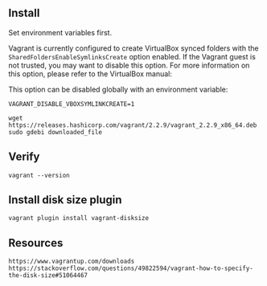 ## Install
Set environment variables first.<br/>

Vagrant is currently configured to create VirtualBox synced folders with
the `SharedFoldersEnableSymlinksCreate` option enabled. If the Vagrant
guest is not trusted, you may want to disable this option. For more
information on this option, please refer to the VirtualBox manual:

This option can be disabled globally with an environment variable:
```
VAGRANT_DISABLE_VBOXSYMLINKCREATE=1
```
```
wget https://releases.hashicorp.com/vagrant/2.2.9/vagrant_2.2.9_x86_64.deb
sudo gdebi downloaded_file
```
## Verify
```
vagrant --version
```
## Install disk size plugin
```
vagrant plugin install vagrant-disksize
```
## Resources
```
https://www.vagrantup.com/downloads
https://stackoverflow.com/questions/49822594/vagrant-how-to-specify-the-disk-size#51064467
```
